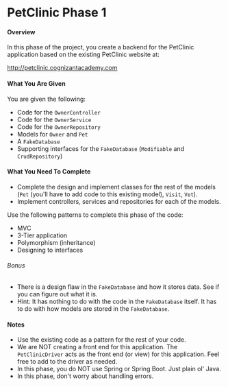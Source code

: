 # PetClinic Phase 1

#### Overview
In this phase of the project, you create a backend for the PetClinic application based on the existing PetClinic website at: 

http://petclinic.cognizantacademy.com

#### What You Are Given
You are given the following:
* Code for the `OwnerController`
* Code for the `OwnerService`
* Code for the `OwnerRepository`
* Models for `Owner` and `Pet`
* A `FakeDatabase`
* Supporting interfaces for the `FakeDatabase` (`Modifiable` and `CrudRepository`)

#### What You Need To Complete
* Complete the design and implement classes for the rest of the models (`Pet` (you'll have to add code to this existing model), `Visit`, `Vet`).
* Implement controllers, services and repositories for each of the models.

Use the following patterns to complete this phase of the code:

* MVC
* 3-Tier application
* Polymorphism (inheritance)
* Designing to interfaces

###### Bonus
* There is a design flaw in the `FakeDatabase` and how it stores data.  See if you can figure out what it is.
* Hint:  It has nothing to do with the code in the `FakeDatabase` itself.  It has to do with how models are stored in the `FakeDatabase`.

#### Notes
* Use the existing code as a pattern for the rest of your code.
* We are NOT creating a front end for this application.  The `PetClinicDriver` acts as the front end (or view) for this application. Feel free to add to the driver as needed.
* In this phase, you do NOT use Spring or Spring Boot.  Just plain ol' Java.
* In this phase, don't worry about handling errors.
